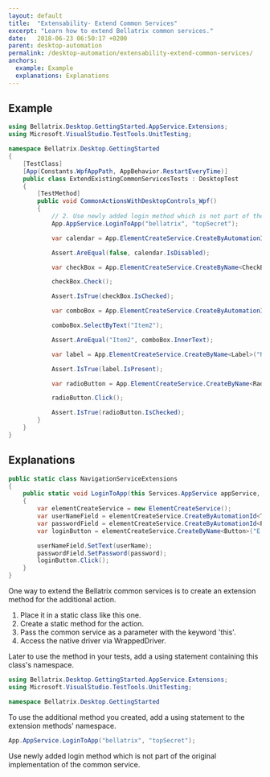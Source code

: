 ```yaml
---
layout: default
title:  "Extensability- Extend Common Services"
excerpt: "Learn how to extend Bellatrix common services."
date:   2018-06-23 06:50:17 +0200
parent: desktop-automation
permalink: /desktop-automation/extensability-extend-common-services/
anchors:
  example: Example
  explanations: Explanations
---
```

Example
-------
```csharp
using Bellatrix.Desktop.GettingStarted.AppService.Extensions;
using Microsoft.VisualStudio.TestTools.UnitTesting;

namespace Bellatrix.Desktop.GettingStarted
{
    [TestClass]
    [App(Constants.WpfAppPath, AppBehavior.RestartEveryTime)]
    public class ExtendExistingCommonServicesTests : DesktopTest
    {
        [TestMethod]
        public void CommonActionsWithDesktopControls_Wpf()
        {
            // 2. Use newly added login method which is not part of the original implementation of the common service.
            App.AppService.LoginToApp("bellatrix", "topSecret");

            var calendar = App.ElementCreateService.CreateByAutomationId<Calendar>("calendar");

            Assert.AreEqual(false, calendar.IsDisabled);

            var checkBox = App.ElementCreateService.CreateByName<CheckBox>("BellaCheckBox");

            checkBox.Check();

            Assert.IsTrue(checkBox.IsChecked);

            var comboBox = App.ElementCreateService.CreateByAutomationId<ComboBox>("select");

            comboBox.SelectByText("Item2");

            Assert.AreEqual("Item2", comboBox.InnerText);

            var label = App.ElementCreateService.CreateByName<Label>("Result Label");

            Assert.IsTrue(label.IsPresent);

            var radioButton = App.ElementCreateService.CreateByName<RadioButton>("RadioButton");

            radioButton.Click();

            Assert.IsTrue(radioButton.IsChecked);
        }
    }
}
```

Explanations
------------
```csharp
public static class NavigationServiceExtensions
{
    public static void LoginToApp(this Services.AppService appService, string userName, string password)
    {
        var elementCreateService = new ElementCreateService();
        var userNameField = elementCreateService.CreateByAutomationId<TextField>("textBox");
        var passwordField = elementCreateService.CreateByAutomationId<Password>("passwordBox");
        var loginButton = elementCreateService.CreateByName<Button>("E Button");

        userNameField.SetText(userName);
        passwordField.SetPassword(password);
        loginButton.Click();
    }
}
```
One way to extend the Bellatrix common services is to create an extension method for the additional action.
1. Place it in a static class like this one.
2. Create a static method for the action.
3. Pass the common service as a parameter with the keyword 'this'.
4. Access the native driver via WrappedDriver.

Later to use the method in your tests, add a using statement containing this class's namespace.
```csharp
using Bellatrix.Desktop.GettingStarted.AppService.Extensions;
using Microsoft.VisualStudio.TestTools.UnitTesting;

namespace Bellatrix.Desktop.GettingStarted
```
To use the additional method you created, add a using statement to the extension methods' namespace.
```csharp
App.AppService.LoginToApp("bellatrix", "topSecret");
```
Use newly added login method which is not part of the original implementation of the common service.